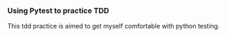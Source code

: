 ### Using Pytest to practice TDD 

This tdd practice is aimed to get myself comfortable with python testing.
